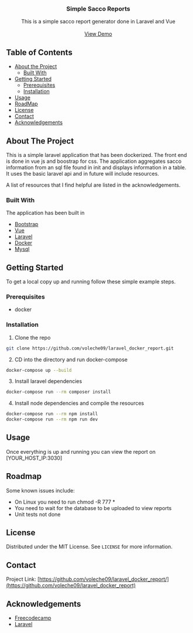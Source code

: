 <p align="center">
  <h3 align="center">Simple Sacco Reports</h3>

  <p align="center">
    This is a simple sacco report generator done in Laravel and Vue
   <br />
    <br />
    <a href="http://104.236.56.196:3030/">View Demo</a>
    
  </p>
</p>



<!-- TABLE OF CONTENTS -->
## Table of Contents

* [About the Project](#about-the-project)
  * [Built With](#built-with)
* [Getting Started](#getting-started)
  * [Prerequisites](#prerequisites)
  * [Installation](#installation)
* [Usage](#usage)
* [RoadMap](#roadmap)
* [License](#license)
* [Contact](#contact)
* [Acknowledgements](#acknowledgements)



<!-- ABOUT THE PROJECT -->
## About The Project

This is a simple laravel application that has been dockerized. The front end is done in vue js and boostrap for css. The application aggregates sacco information from an sql file found in init and displays information in a table. It uses the basic laravel api and in future will include resources.

A list of resources that I find helpful are listed in the acknowledgements.

### Built With
The application has been built in
* [Bootstrap](https://getbootstrap.com)
* [Vue](https://vuejs.org/)
* [Laravel](https://laravel.com)
* [Docker](https://www.docker.com/)
* [Mysql](https://www.mysql.com/)

<!-- GETTING STARTED -->
## Getting Started

To get a local copy up and running follow these simple example steps.

### Prerequisites

* docker

### Installation

1. Clone the repo
```sh
git clone https://github.com/voleche09/laravel_docker_report.git
```
2. CD into the directory and run docker-compose
```sh
docker-compose up --build
```
3. Install laravel dependencies
```sh
docker-compose run --rm composer install
```
4. Install node dependencies and compile the resources
```sh
docker-compose run --rm npm install
docker-compose run --rm npm run dev
```

<!-- USAGE EXAMPLES -->
## Usage
Once everything is up and running you can view the report on [YOUR_HOST_IP:3030]


<!-- ROADMAP -->
## Roadmap

Some known issues include:
* On Linux you need to run chmod -R 777 *
* You need to wait for the database to be uploaded to view reports
* Unit tests not done

<!-- LICENSE -->
## License

Distributed under the MIT License. See `LICENSE` for more information.

<!-- CONTACT -->
## Contact

Project Link: [https://github.com/voleche09/laravel_docker_report/](https://github.com/voleche09/laravel_docker_report)


<!-- ACKNOWLEDGEMENTS -->
## Acknowledgements
* [Freecodecamp](https://www.freecodecamp.org/)
* [Laravel](https://laravel.com/)
